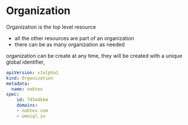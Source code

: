 # Organization

Organization is the top level resource

- all the other resources are part of an organization
- there can be as many organization as needed

organization can be create at any time, they will be created with a unique global identifier, 



```yaml
apiVersion: v1alpha1
kind: Organization
metadata:
  name: nebtex
spec:
    id: 74544kkm
    domains:
    - nebtex.com
    - omniql.io
    
```